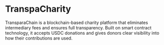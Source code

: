 # TranspaCharity
TransparaChain is a blockchain-based charity platform that eliminates intermediary fees and ensures full transparency. Built on smart contract technology, it accepts USDC donations and gives donors clear visibility into how their contributions are used.
